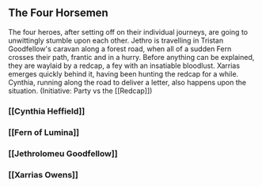 ## The Four Horsemen
The four heroes, after setting off on their individual journeys, are going to unwittingly stumble upon each other. 
Jethro is travelling in Tristan Goodfellow's caravan along a forest road, when all of a sudden Fern crosses their path, frantic and in a hurry. Before anything can be explained, they are waylaid by a redcap, a fey with an insatiable bloodlust. Xarrias emerges quickly behind it, having been hunting the redcap for a while. Cynthia, running along the road to deliver a letter, also happens upon the situation. (Initiative: Party vs the [[Redcap]])
### [[Cynthia Heffield]]
### [[Fern of Lumina]]
### [[Jethrolomeu Goodfellow]]
### [[Xarrias Owens]]